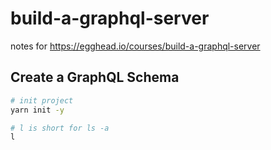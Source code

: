 # build-a-graphql-server

notes for https://egghead.io/courses/build-a-graphql-server

## Create a GraphQL Schema

```bash
# init project
yarn init -y

# l is short for ls -a
l
```

